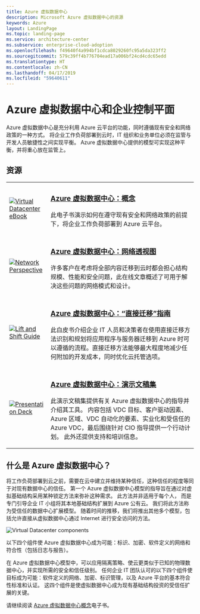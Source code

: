 ```yaml
---
title: Azure 虚拟数据中心
description: Microsoft Azure 虚拟数据中心的资源
keywords: Azure
layout: LandingPage
ms.topic: landing-page
ms.service: architecture-center
ms.subservice: enterprise-cloud-adoption
ms.openlocfilehash: f49640f4a994bf1cdca8029260fc95a5da323ff2
ms.sourcegitcommit: 579c39ff4b776704ead17a006bf24cd4cdc65edd
ms.translationtype: HT
ms.contentlocale: zh-CN
ms.lasthandoff: 04/17/2019
ms.locfileid: "59640611"
---
```

# <a name="azure-virtual-datacenter-and-the-enterprise-control-plane"></a>Azure 虚拟数据中心和企业控制平面

Azure 虚拟数据中心是充分利用 Azure 云平台的功能，同时遵循现有安全和网络政策的一种方式。 将企业工作负荷部署到云时，IT 组织和业务单位必须在监管与开发人员敏捷性之间实现平衡。 Azure 虚拟数据中心提供的模型可实现这种平衡，并将重心放在监管上。

## <a name="resources"></a>资源

<table>
<tr>
    <td style="width: 64px; vertical-align: middle;"><a href="https://aka.ms/VDC/Concepts"><img src="../_images/virtual-datacenter.svg" alt="Virtual Datacenter eBook" /></a></td>
    <td>
        <h3><a href="https://aka.ms/VDC/Concepts">Azure 虚拟数据中心：概念</a></h3>
        <p>此电子书演示如何在遵守现有安全和网络政策的前提下，将企业工作负荷部署到 Azure 云平台。</p>
    </td>
</tr>
<tr>
    <td style="width: 64px; vertical-align: middle;"><a href="/azure/networking/networking-virtual-datacenter"><img src="./images/vdc-network.png" alt="Network Perspective" /></a></td>
    <td>
        <h3><a href="networking-virtual-datacenter.md">Azure 虚拟数据中心：网络透视图</a></h3>
        <p>许多客户在考虑将全部内容迁移到云时都会担心结构规模、性能和安全问题，此在线文章概述了可用于解决这些问题的网络模式和设计。</p>
    </td>
</tr>
<tr>
    <td style="width: 64px; vertical-align: middle;"><a href="https://aka.ms/VDC/Lift"><img src="./images/vdc-lift-and-shift.png" alt="Lift and Shift Guide" /></a></td>
    <td>
        <h3><a href="https://aka.ms/VDC/Lift">Azure 虚拟数据中心：“直接迁移”指南</a></h3>
        <p>此白皮书介绍企业 IT 人员和决策者在使用直接迁移方法识别和规划将应用程序与服务器迁移到 Azure 时可以遵循的流程。直接迁移方法能够最大程度地减少任何附加的开发成本，同时优化云托管选项。</p>
    </td>
</tr>
<tr>
    <td style="width: 64px; vertical-align: middle;"><a href="https://aka.ms/VDC/Deck"><img src="./images/vdc-deck.png" alt="Presentation Deck" /></a></td>
    <td>
        <h3><a href="https://aka.ms/VDC/Deck">Azure 虚拟数据中心：演示文稿集</a></h3>
        <p>此演示文稿集提供有关 Azure 虚拟数据中心的指导并介绍其工具。 内容包括 VDC 目标、客户驱动因素、Azure 区域、VDC 自动化的要素、实业化和受信任的 Azure VDC，最后围绕针对 CIO 指导提供一个行动计划。 此外还提供支持和培训信息。</p>
    </td>
</tr>
</table>

## <a name="what-is-the-azure-virtual-datacenter"></a>什么是 Azure 虚拟数据中心？

将工作负荷部署到云之前，需要在云中建立并维持某种信任，这种信任的程度等同于对现有数据中心的信任。 第一个 Azure 虚拟数据中心模型的指导旨在通过对虚拟基础结构采用某种锁定方法来弥补这种需求。 此方法并非适用于每个人， 而是专门引导企业 IT 小组将其本地基础结构扩展到 Azure 公有云。 我们将此方法称为受信任的数据中心扩展模型。 随着时间的推移，我们将推出其他多个模型，包括允许直接从虚拟数据中心通过 Internet 进行安全访问的方法。

<img src="./images/vdc-components.svg" alt="Virtual Datacenter components" style="max-width:700px;"/>

以下四个组件使 Azure 虚拟数据中心成为可能：标识、加密、软件定义的网络和符合性（包括日志与报告）。

在 Azure 虚拟数据中心模型中，可以应用隔离策略、使云更类似于已知的物理数据中心，并实现所需的安全和信任级别。 任何企业 IT 团队认可的以下四个组件使目标成为可能：软件定义的网络、加密、标识管理，以及 Azure 平台的基本符合性标准和认证。 这四个组件是使虚拟数据中心成为现有基础结构投资的受信任扩展的关键。

请继续阅读 <a href="https://aka.ms/VDC/eBook">Azure 虚拟数据中心概念</a>电子书。
